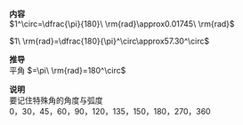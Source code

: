 **内容**  
$1^\circ=\dfrac{\pi}{180}\ \rm{rad}\approx0.01745\ \rm{rad}$  
  
$1\ \rm{rad}=\dfrac{180}{\pi}^\circ\approx57.30^\circ$  
  
**推导**  
平角 $=\pi\ \rm{rad}=180^\circ$  
  
**说明**  
要记住特殊角的角度与弧度  
0，30，45，60，90，120，135，150，180，270，360  
